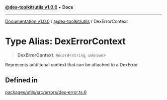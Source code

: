 [**@dex-toolkit/utils v1.0.0**](../README.md) • **Docs**

***

[Documentation v1.0.0](../../../packages.md) / [@dex-toolkit/utils](../README.md) / DexErrorContext

# Type Alias: DexErrorContext

> **DexErrorContext**: `Record`\<`string`, `unknown`\>

Represents additional context that can be attached to a DexError

## Defined in

[packages/utils/src/errors/dex-error.ts:6](https://github.com/niZmosis/dex-toolkit/blob/3d8b41b44787b30fbea5de3ab4737662ffb61bc8/packages/utils/src/errors/dex-error.ts#L6)
